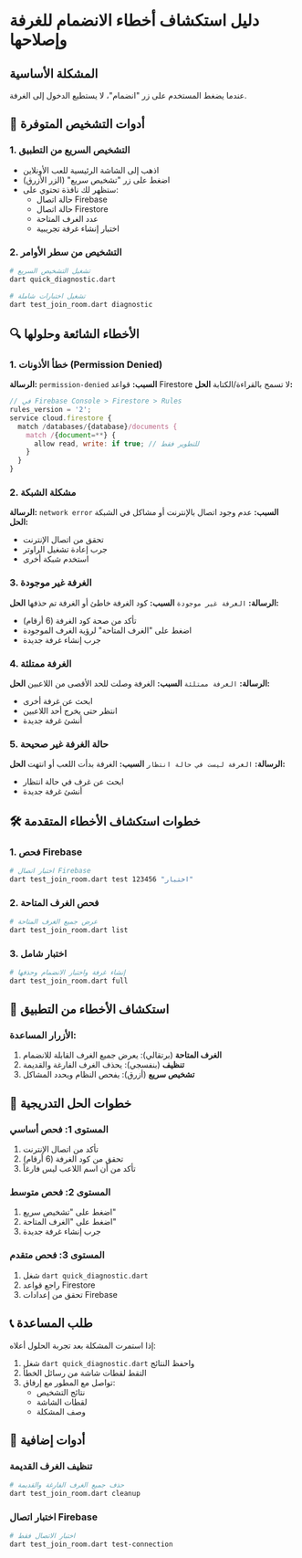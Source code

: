 # دليل استكشاف أخطاء الانضمام للغرفة وإصلاحها

## المشكلة الأساسية
عندما يضغط المستخدم على زر "انضمام"، لا يستطيع الدخول إلى الغرفة.

## 🔧 أدوات التشخيص المتوفرة

### 1. التشخيص السريع من التطبيق
- اذهب إلى الشاشة الرئيسية للعب الأونلاين
- اضغط على زر "تشخيص سريع" (الزر الأزرق)
- ستظهر لك نافذة تحتوي على:
  - حالة اتصال Firebase
  - حالة اتصال Firestore
  - عدد الغرف المتاحة
  - اختبار إنشاء غرفة تجريبية

### 2. التشخيص من سطر الأوامر
```bash
# تشغيل التشخيص السريع
dart quick_diagnostic.dart

# تشغيل اختبارات شاملة
dart test_join_room.dart diagnostic
```

## 🔍 الأخطاء الشائعة وحلولها

### 1. خطأ الأذونات (Permission Denied)
**الرسالة:** `permission-denied`
**السبب:** قواعد Firestore لا تسمح بالقراءة/الكتابة
**الحل:**
```javascript
// في Firebase Console > Firestore > Rules
rules_version = '2';
service cloud.firestore {
  match /databases/{database}/documents {
    match /{document=**} {
      allow read, write: if true; // للتطوير فقط
    }
  }
}
```

### 2. مشكلة الشبكة
**الرسالة:** `network error`
**السبب:** عدم وجود اتصال بالإنترنت أو مشاكل في الشبكة
**الحل:**
- تحقق من اتصال الإنترنت
- جرب إعادة تشغيل الراوتر
- استخدم شبكة أخرى

### 3. الغرفة غير موجودة
**الرسالة:** `الغرفة غير موجودة`
**السبب:** كود الغرفة خاطئ أو الغرفة تم حذفها
**الحل:**
- تأكد من صحة كود الغرفة (6 أرقام)
- اضغط على "الغرف المتاحة" لرؤية الغرف الموجودة
- جرب إنشاء غرفة جديدة

### 4. الغرفة ممتلئة
**الرسالة:** `الغرفة ممتلئة`
**السبب:** الغرفة وصلت للحد الأقصى من اللاعبين
**الحل:**
- ابحث عن غرفة أخرى
- انتظر حتى يخرج أحد اللاعبين
- أنشئ غرفة جديدة

### 5. حالة الغرفة غير صحيحة
**الرسالة:** `الغرفة ليست في حالة انتظار`
**السبب:** الغرفة بدأت اللعب أو انتهت
**الحل:**
- ابحث عن غرف في حالة انتظار
- أنشئ غرفة جديدة

## 🛠️ خطوات استكشاف الأخطاء المتقدمة

### 1. فحص Firebase
```bash
# اختبار اتصال Firebase
dart test_join_room.dart test 123456 "اختبار"
```

### 2. فحص الغرف المتاحة
```bash
# عرض جميع الغرف المتاحة
dart test_join_room.dart list
```

### 3. اختبار شامل
```bash
# إنشاء غرفة واختبار الانضمام وحذفها
dart test_join_room.dart full
```

## 📱 استكشاف الأخطاء من التطبيق

### الأزرار المساعدة:
1. **الغرف المتاحة** (برتقالي): يعرض جميع الغرف القابلة للانضمام
2. **تنظيف** (بنفسجي): يحذف الغرف الفارغة والقديمة
3. **تشخيص سريع** (أزرق): يفحص النظام ويحدد المشاكل

## 🔄 خطوات الحل التدريجية

### المستوى 1: فحص أساسي
1. تأكد من اتصال الإنترنت
2. تحقق من كود الغرفة (6 أرقام)
3. تأكد من أن اسم اللاعب ليس فارغاً

### المستوى 2: فحص متوسط
1. اضغط على "تشخيص سريع"
2. اضغط على "الغرف المتاحة"
3. جرب إنشاء غرفة جديدة

### المستوى 3: فحص متقدم
1. شغل `dart quick_diagnostic.dart`
2. راجع قواعد Firestore
3. تحقق من إعدادات Firebase

## 📞 طلب المساعدة

إذا استمرت المشكلة بعد تجربة الحلول أعلاه:
1. شغل `dart quick_diagnostic.dart` واحفظ النتائج
2. التقط لقطات شاشة من رسائل الخطأ
3. تواصل مع المطور مع إرفاق:
   - نتائج التشخيص
   - لقطات الشاشة
   - وصف المشكلة

## 🔧 أدوات إضافية

### تنظيف الغرف القديمة
```bash
# حذف جميع الغرف الفارغة والقديمة
dart test_join_room.dart cleanup
```

### اختبار اتصال Firebase
```bash
# اختبار الاتصال فقط
dart test_join_room.dart test-connection
``` 